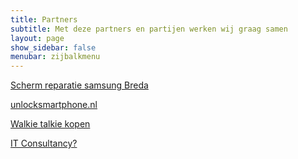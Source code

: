 ```yaml
---
title: Partners
subtitle: Met deze partners en partijen werken wij graag samen
layout: page
show_sidebar: false
menubar: zijbalkmenu
---
```


<a href="https://gsmreparatie.nl/reparaties/samsung/" target="_blank">Scherm reparatie samsung Breda</a>

<a href="https://unlocksmartphone.nl/" target="_blank">unlocksmartphone.nl</a>

<a href="https://www.portofoonweb.nl/portofoon/walkie-talkie.html" target="_blank">Walkie talkie kopen</a>

<a href="https://officeit.nl/it-diensten/it-consultancy/" target="_blank">IT Consultancy?</a>